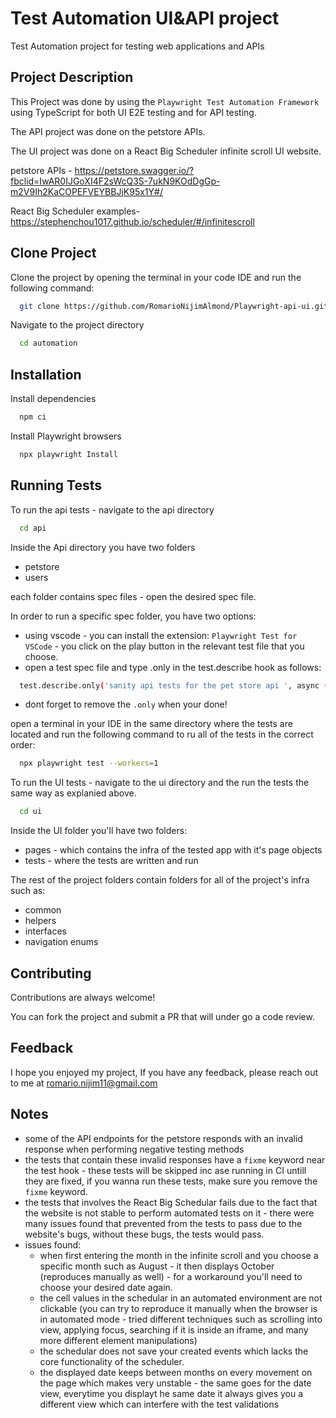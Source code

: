 
# Test Automation UI&API project

Test Automation project for testing web applications and APIs

## Project Description
This Project was done by using the `Playwright Test Automation Framework` using TypeScript for both UI E2E testing and for API testing.

The API project was done on the petstore APIs.


The UI project was done on a React Big Scheduler infinite scroll UI website.

petstore APIs - https://petstore.swagger.io/?fbclid=IwAR0IJGoXI4F2sWcQ3S-7ukN9KOdDgGp-m2V9Ih2KaCOPEFVEYBBJjK95x1Y#/
 
 React Big Scheduler examples- https://stephenchou1017.github.io/scheduler/#/infinitescroll 

## Clone Project

Clone the project by opening the terminal in your code IDE and run the following command:

```bash
  git clone https://github.com/RomarioNijimAlmond/Playwright-api-ui.git
```

Navigate to the project directory

```bash
  cd automation
```





## Installation

Install dependencies

```bash
  npm ci
```

Install Playwright browsers
```bash
  npx playwright Install
```
    
## Running Tests

To run the api tests - navigate to the api directory

```bash
  cd api
```

Inside the Api directory you have two folders

* petstore
* users

each folder contains spec files - open the desired spec file.

In order to run a specific spec folder, you have two options:

* using vscode - you can install the extension: `Playwright Test for VSCode` - you click on the play button in the relevant test file that you choose.
* open a test spec file and type .only in the test.describe hook as follows:

```bash
  test.describe.only('sanity api tests for the pet store api ', async () => {
```
* dont forget to remove the `.only` when your done!
  
open a terminal in your IDE in the same directory where the tests are located and run the following command to ru all of the tests in the correct order:
```bash
  npx playwright test --workers=1
```

To run the UI tests - navigate to the ui directory and the run the tests the same way as explanied above.
```bash
  cd ui
```

Inside the UI folder you'll have two folders:
* pages - which contains the infra of the tested app with it's page objects
* tests - where the tests are written and run

The rest of the project folders contain folders for all of the project's infra such as:
* common
* helpers
* interfaces
* navigation enums

## Contributing

Contributions are always welcome!

You can fork the project and submit a PR that will under go a code review.

## Feedback

I hope you enjoyed my project, If you have any feedback, please reach out to me at romario.nijim11@gmail.com

## Notes

* some of the API endpoints for the petstore responds with an invalid response when performing negative testing methods
* the tests that contain these invalid responses have a `fixme` keyword near the test hook - these tests will be skipped inc ase running in CI untill they are fixed, if you wanna run these tests, make sure you remove the `fixme` keyword.
* the tests that involves the React Big Schedular fails due to the fact that the website is not stable to perform automated tests on it - there were many issues found that prevented from the tests to pass due to the website's bugs, without these bugs, the tests would pass.
* issues found:
  * when first entering the month in the infinite scroll and you choose a specific month such as August - it then displays October (reproduces manually as well) - for a workaround you'll need to choose your desired date again. 
  * the cell values in the schedular in an automated environment are not clickable (you can try to reproduce it manually when the browser is in automated mode - tried different techniques such as scrolling into view, applying focus, searching if it is inside an iframe, and many more different element manipulations)
  * the schedular does not save your created events which lacks the core functionality of the scheduler.
  * the displayed date keeps between months on every movement on the page which makes very unstable - the same goes for the date view, everytime you displayt he same date it always gives you a different view which can interfere with the test validations
 

